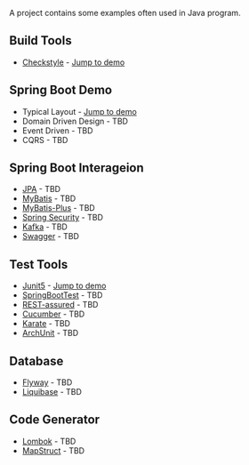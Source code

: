 A project contains some examples often used in Java program.

## Build Tools
- [Checkstyle](https://maven.apache.org/plugins/maven-checkstyle-plugin/index.html) - [Jump to demo](pom.xml)

## Spring Boot Demo
- Typical Layout - [Jump to demo](api-service)
- Domain Driven Design - TBD
- Event Driven - TBD
- CQRS - TBD

## Spring Boot Interageion
- [JPA](https://spring.io/projects/spring-data-jpa) - TBD
- [MyBatis](https://mybatis.org/spring-boot-starter/mybatis-spring-boot-autoconfigure/) - TBD
- [MyBatis-Plus](https://baomidou.com/) - TBD
- [Spring Security](https://spring.io/projects/spring-security) - TBD
- [Kafka](https://spring.io/projects/spring-kafka) - TBD
- [Swagger](https://springdoc.org/) - TBD

## Test Tools
- [Junit5](https://junit.org/junit5/docs/current/user-guide/) - [Jump to demo](test/junit5)
- [SpringBootTest](https://docs.spring.io/spring-boot/docs/2.1.5.RELEASE/reference/html/boot-features-testing.html) - TBD
- [REST-assured](https://rest-assured.io/) - TBD
- [Cucumber](https://cucumber.io/) - TBD
- [Karate](https://intuit.github.io/karate/) - TBD
- [ArchUnit](https://www.archunit.org/) - TBD

## Database
- [Flyway](https://flywaydb.org/) - TBD
- [Liquibase](https://www.liquibase.org/) - TBD

## Code Generator
- [Lombok](https://projectlombok.org/) - TBD
- [MapStruct](https://mapstruct.org/) - TBD

